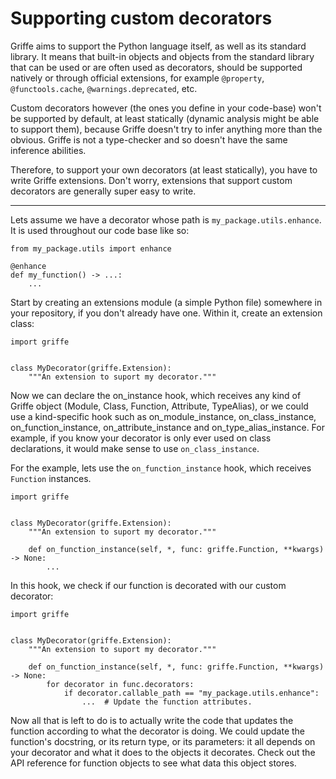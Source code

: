 # Supporting custom decorators

Griffe aims to support the Python language itself, as well as its standard library. It means that built-in objects and objects from the standard library that can be used or are often used as decorators, should be supported natively or through official extensions, for example `@property`, `@functools.cache`, `@warnings.deprecated`, etc.

Custom decorators however (the ones you define in your code-base) won't be supported by default, at least statically (dynamic analysis might be able to support them), because Griffe doesn't try to infer anything more than the obvious. Griffe is not a type-checker and so doesn't have the same inference abilities.

Therefore, to support your own decorators (at least statically), you have to write Griffe extensions. Don't worry, extensions that support custom decorators are generally super easy to write.

______________________________________________________________________

Lets assume we have a decorator whose path is `my_package.utils.enhance`. It is used throughout our code base like so:

```
from my_package.utils import enhance

@enhance
def my_function() -> ...:
    ...
```

Start by creating an extensions module (a simple Python file) somewhere in your repository, if you don't already have one. Within it, create an extension class:

```
import griffe


class MyDecorator(griffe.Extension):
    """An extension to suport my decorator."""
```

Now we can declare the on_instance hook, which receives any kind of Griffe object (Module, Class, Function, Attribute, TypeAlias), or we could use a kind-specific hook such as on_module_instance, on_class_instance, on_function_instance, on_attribute_instance and on_type_alias_instance. For example, if you know your decorator is only ever used on class declarations, it would make sense to use `on_class_instance`.

For the example, lets use the `on_function_instance` hook, which receives `Function` instances.

```
import griffe


class MyDecorator(griffe.Extension):
    """An extension to suport my decorator."""

    def on_function_instance(self, *, func: griffe.Function, **kwargs) -> None:
        ...
```

In this hook, we check if our function is decorated with our custom decorator:

```
import griffe


class MyDecorator(griffe.Extension):
    """An extension to suport my decorator."""

    def on_function_instance(self, *, func: griffe.Function, **kwargs) -> None:
        for decorator in func.decorators:
            if decorator.callable_path == "my_package.utils.enhance":
                ...  # Update the function attributes.
```

Now all that is left to do is to actually write the code that updates the function according to what the decorator is doing. We could update the function's docstring, or its return type, or its parameters: it all depends on your decorator and what it does to the objects it decorates. Check out the API reference for function objects to see what data this object stores.
